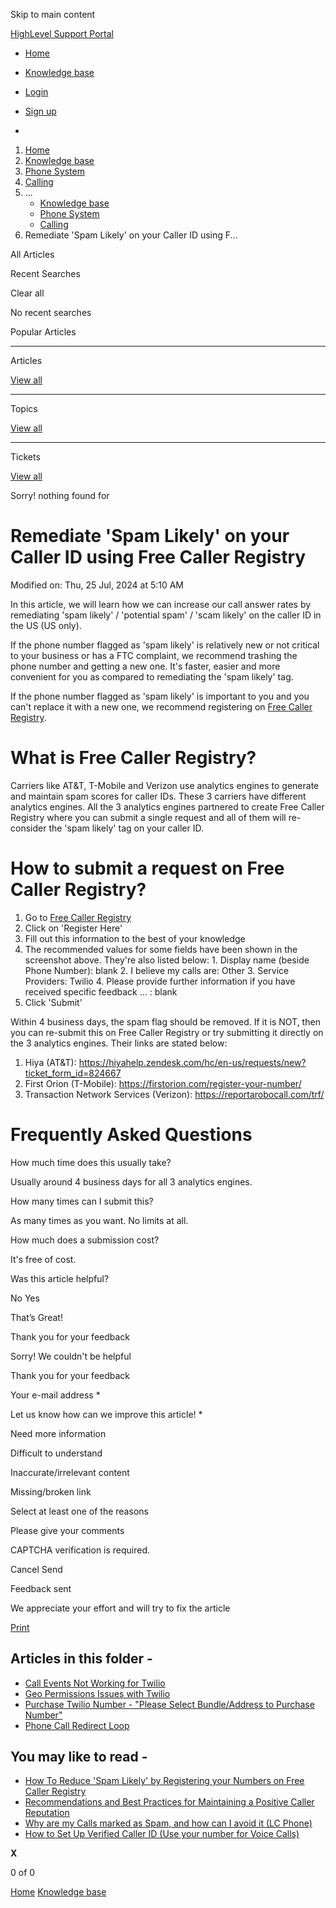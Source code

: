Skip to main content

[ HighLevel Support Portal ](https://help.gohighlevel.com)

  * [ Home ](/support/home)
  * [ Knowledge base ](/support/solutions)

  * [Login](/support/login)
  * [Sign up](/support/signup)
  * 

  1. [Home](/support/home)
  2. [Knowledge base](/support/solutions)
  3. [Phone System](/support/solutions/48000415161)
  4. [Calling](/support/solutions/folders/48000665895)
  5. ... 
     * [Knowledge base](/support/solutions)
     * [Phone System](/support/solutions/48000415161)
     * [Calling](/support/solutions/folders/48000665895)
  6. Remediate 'Spam Likely' on your Caller ID using F...

All  Articles 

Recent Searches

Clear all

No recent searches

Popular Articles

* * *

Articles

[View all](/support/search/solutions)

* * *

Topics

[View all](/support/search/topics)

* * *

Tickets

[View all](/support/search/tickets)

Sorry! nothing found for   

# Remediate 'Spam Likely' on your Caller ID using Free Caller Registry

Modified on: Thu, 25 Jul, 2024 at 5:10 AM

In this article, we will learn how we can increase our call answer rates by remediating 'spam likely' / 'potential spam' / 'scam likely' on the caller ID in the US (US only).

If the phone number flagged as 'spam likely' is relatively new or not critical to your business or has a FTC complaint, we recommend trashing the phone number and getting a new one. It's faster, easier and more convenient for you as compared to remediating the 'spam likely' tag.

If the phone number flagged as 'spam likely' is important to you and you can't replace it with a new one, we recommend registering on [Free Caller Registry](https://www.freecallerregistry.com/fcr/).

# What is Free Caller Registry?

Carriers like AT&T, T-Mobile and Verizon use analytics engines to generate and maintain spam scores for caller IDs. These 3 carriers have different analytics engines. All the 3 analytics engines partnered to create Free Caller Registry where you can submit a single request and all of them will re-consider the 'spam likely' tag on your caller ID.

# How to submit a request on Free Caller Registry?

  1. Go to [Free Caller Registry](https://www.freecallerregistry.com/fcr/#submitform)
  2. Click on 'Register Here'
  3. Fill out this information to the best of your knowledge 
  4. The recommended values for some fields have been shown in the screenshot above. They're also listed below:
    1. Display name (beside Phone Number): blank
    2. I believe my calls are: Other
    3. Service Providers: Twilio
    4. Please provide further information if you have received specific feedback ... : blank
  5. Click 'Submit'

Within 4 business days, the spam flag should be removed. If it is NOT, then you can re-submit this on Free Caller Registry or try submitting it directly on the 3 analytics engines. Their links are stated below:

  1. Hiya (AT&T): <https://hiyahelp.zendesk.com/hc/en-us/requests/new?ticket_form_id=824667>
  2. First Orion (T-Mobile): <https://firstorion.com/register-your-number/>
  3. Transaction Network Services (Verizon): <https://reportarobocall.com/trf/>

# Frequently Asked Questions

How much time does this usually take?

Usually around 4 business days for all 3 analytics engines.

How many times can I submit this?

As many times as you want. No limits at all.

How much does a submission cost?

It's free of cost.

Was this article helpful?

No  Yes 

That’s Great!

Thank you for your feedback

Sorry! We couldn't be helpful

Thank you for your feedback

Your e-mail address *

Let us know how can we improve this article! *

Need more information 

Difficult to understand 

Inaccurate/irrelevant content 

Missing/broken link 

Select at least one of the reasons 

Please give your comments 

CAPTCHA verification is required. 

Cancel  Send 

Feedback sent

We appreciate your effort and will try to fix the article

[Print](javascript:print\(\))

## Articles in this folder -

  * [Call Events Not Working for Twilio](/support/solutions/articles/48000981465-call-events-not-working-for-twilio)
  * [Geo Permissions Issues with Twilio](/support/solutions/articles/48000981435-geo-permissions-issues-with-twilio)
  * [Purchase Twilio Number - "Please Select Bundle/Address to Purchase Number"](/support/solutions/articles/48000981437-purchase-twilio-number-please-select-bundle-address-to-purchase-number-)
  * [Phone Call Redirect Loop](/support/solutions/articles/48001076653-phone-call-redirect-loop)

## You may like to read -

  * [How To Reduce 'Spam Likely' by Registering your Numbers on Free Caller Registry](/support/solutions/articles/155000001557-how-to-reduce-spam-likely-by-registering-your-numbers-on-free-caller-registry)
  * [Recommendations and Best Practices for Maintaining a Positive Caller Reputation](/support/solutions/articles/155000002944-recommendations-and-best-practices-for-maintaining-a-positive-caller-reputation)
  * [Why are my Calls marked as Spam, and how can I avoid it (LC Phone)](/support/solutions/articles/48001231665-why-are-my-calls-marked-as-spam-and-how-can-i-avoid-it-lc-phone-)
  * [How to Set Up Verified Caller ID (Use your number for Voice Calls)](/support/solutions/articles/155000003232-how-to-set-up-verified-caller-id-use-your-number-for-voice-calls-)

**X**

0 of 0 []()

[Home](/support/home) [Knowledge base](/support/solutions)
